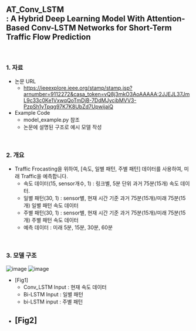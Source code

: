 ## AT_Conv_LSTM </br>: A Hybrid Deep Learning Model With Attention-Based Conv-LSTM Networks for Short-Term Traffic Flow Prediction

</br>


### 1. 자료
 - 논문 URL
   - https://ieeexplore.ieee.org/stamp/stamp.jsp?arnumber=9112272&casa_token=vQ8j3mkO3AoAAAAA:2JJEJL37JmL9c33c0Ke1VxwqQoTmDjB-7DdMJycibMVV3-PzpSh1yTpqg97K7K8UbZd7UpwijaiQ
 - Example Code
   - model_example.py 참조
   - 논문에 설명된 구조로 예시 모델 작성  
</br>

### 2. 개요
 - Traffic Frocasting을 위하여, [속도, 일별 패턴, 주별 패턴] 데이터를 사용하여, 미래 Traffic을 예측합니다.
   - 속도 데이터(15, sensor개수, 1) : 링크별, 5분 단위 과거 75분(15개) 속도 데이터.
   - 일별 패턴(30, 1) : sensor별, 현재 시간 기준 과거 75분(15개)/미래 75분(15개) 일별 패턴 속도 데이터 
   - 주별 패턴(30, 1) : sensor별, 현재 시간 기준 과거 75분(15개)/미래 75분(15개) 주별 패턴 속도 데이터 </br> 
   - 예측 데이터 : 미래 5분, 15분, 30분, 60분

</br>

### 3. 모델 구조
![image](https://user-images.githubusercontent.com/87812424/128858004-b4dbdac8-aed0-4481-97df-cb506acfd0cc.png)
![image](https://user-images.githubusercontent.com/87812424/128858098-3a8111c3-3df1-4ac9-b855-7df8b9b45259.png)
 - [Fig1]
   - Conv_LSTM Input : 현재 속도 데이터
   - Bi-LSTM Input : 일별 패턴
   - bi-LSTM input : 주별 패턴
 - [Fig2]
   - 


